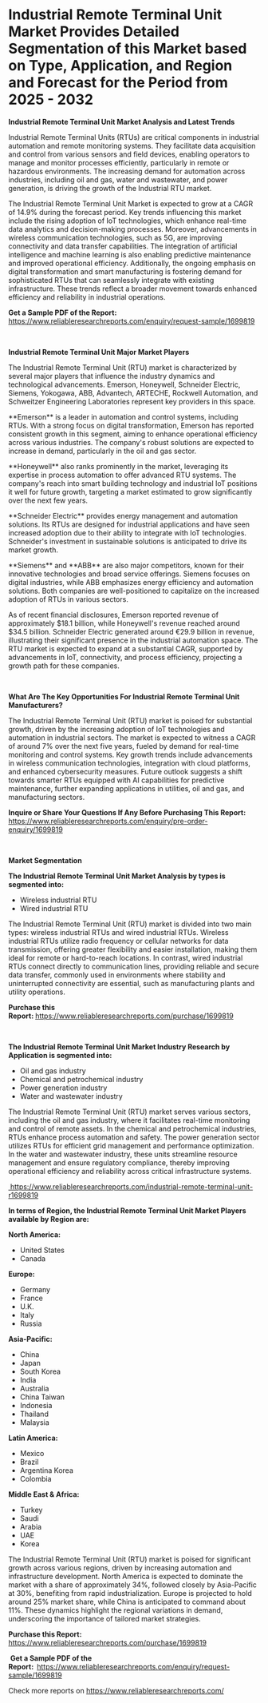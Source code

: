 <p><h1>Industrial Remote Terminal Unit Market Provides Detailed Segmentation of this Market based on Type, Application, and Region and Forecast for the Period from 2025 - 2032</h1></p><p><strong>Industrial Remote Terminal Unit Market Analysis and Latest Trends</strong></p>
<p><p>Industrial Remote Terminal Units (RTUs) are critical components in industrial automation and remote monitoring systems. They facilitate data acquisition and control from various sensors and field devices, enabling operators to manage and monitor processes efficiently, particularly in remote or hazardous environments. The increasing demand for automation across industries, including oil and gas, water and wastewater, and power generation, is driving the growth of the Industrial RTU market.</p><p>The Industrial Remote Terminal Unit Market is expected to grow at a CAGR of 14.9% during the forecast period. Key trends influencing this market include the rising adoption of IoT technologies, which enhance real-time data analytics and decision-making processes. Moreover, advancements in wireless communication technologies, such as 5G, are improving connectivity and data transfer capabilities. The integration of artificial intelligence and machine learning is also enabling predictive maintenance and improved operational efficiency. Additionally, the ongoing emphasis on digital transformation and smart manufacturing is fostering demand for sophisticated RTUs that can seamlessly integrate with existing infrastructure. These trends reflect a broader movement towards enhanced efficiency and reliability in industrial operations.</p></p>
<p><strong>Get a Sample PDF of the Report:&nbsp;</strong> <a href="https://www.reliableresearchreports.com/enquiry/request-sample/1699819?utm_campaign=2009&utm_medium=2&utm_source=Github&utm_content=ia&utm_term=09012025&utm_id=industrial-remote-terminal-unit">https://www.reliableresearchreports.com/enquiry/request-sample/1699819</a></p>
<p>&nbsp;</p>
<p><strong>Industrial Remote Terminal Unit Major Market Players</strong></p>
<p><p>The Industrial Remote Terminal Unit (RTU) market is characterized by several major players that influence the industry dynamics and technological advancements. Emerson, Honeywell, Schneider Electric, Siemens, Yokogawa, ABB, Advantech, ARTECHE, Rockwell Automation, and Schweitzer Engineering Laboratories represent key providers in this space.</p><p>**Emerson** is a leader in automation and control systems, including RTUs. With a strong focus on digital transformation, Emerson has reported consistent growth in this segment, aiming to enhance operational efficiency across various industries. The company's robust solutions are expected to increase in demand, particularly in the oil and gas sector.</p><p>**Honeywell** also ranks prominently in the market, leveraging its expertise in process automation to offer advanced RTU systems. The company's reach into smart building technology and industrial IoT positions it well for future growth, targeting a market estimated to grow significantly over the next few years.</p><p>**Schneider Electric** provides energy management and automation solutions. Its RTUs are designed for industrial applications and have seen increased adoption due to their ability to integrate with IoT technologies. Schneider's investment in sustainable solutions is anticipated to drive its market growth.</p><p>**Siemens** and **ABB** are also major competitors, known for their innovative technologies and broad service offerings. Siemens focuses on digital industries, while ABB emphasizes energy efficiency and automation solutions. Both companies are well-positioned to capitalize on the increased adoption of RTUs in various sectors.</p><p>As of recent financial disclosures, Emerson reported revenue of approximately $18.1 billion, while Honeywell's revenue reached around $34.5 billion. Schneider Electric generated around €29.9 billion in revenue, illustrating their significant presence in the industrial automation space. The RTU market is expected to expand at a substantial CAGR, supported by advancements in IoT, connectivity, and process efficiency, projecting a growth path for these companies.</p></p>
<p>&nbsp;</p>
<p><strong>What Are The Key Opportunities For Industrial Remote Terminal Unit Manufacturers?</strong></p>
<p><p>The Industrial Remote Terminal Unit (RTU) market is poised for substantial growth, driven by the increasing adoption of IoT technologies and automation in industrial sectors. The market is expected to witness a CAGR of around 7% over the next five years, fueled by demand for real-time monitoring and control systems. Key growth trends include advancements in wireless communication technologies, integration with cloud platforms, and enhanced cybersecurity measures. Future outlook suggests a shift towards smarter RTUs equipped with AI capabilities for predictive maintenance, further expanding applications in utilities, oil and gas, and manufacturing sectors.</p></p>
<p><strong>Inquire or Share Your Questions If Any Before Purchasing This Report:</strong> <a href="https://www.reliableresearchreports.com/enquiry/pre-order-enquiry/1699819?utm_campaign=2009&utm_medium=2&utm_source=Github&utm_content=ia&utm_term=09012025&utm_id=industrial-remote-terminal-unit">https://www.reliableresearchreports.com/enquiry/pre-order-enquiry/1699819</a></p>
<p>&nbsp;</p>
<p><strong>Market Segmentation</strong></p>
<p><strong>The Industrial Remote Terminal Unit Market Analysis by types is segmented into:</strong></p>
<p><ul><li>Wireless industrial RTU</li><li>Wired industrial RTU</li></ul></p>
<p><p>The Industrial Remote Terminal Unit (RTU) market is divided into two main types: wireless industrial RTUs and wired industrial RTUs. Wireless industrial RTUs utilize radio frequency or cellular networks for data transmission, offering greater flexibility and easier installation, making them ideal for remote or hard-to-reach locations. In contrast, wired industrial RTUs connect directly to communication lines, providing reliable and secure data transfer, commonly used in environments where stability and uninterrupted connectivity are essential, such as manufacturing plants and utility operations.</p></p>
<p><strong>Purchase this Report:&nbsp;</strong><a href="https://www.reliableresearchreports.com/purchase/1699819?utm_campaign=2009&utm_medium=2&utm_source=Github&utm_content=ia&utm_term=09012025&utm_id=industrial-remote-terminal-unit">https://www.reliableresearchreports.com/purchase/1699819</a></p>
<p>&nbsp;</p>
<p><strong>The Industrial Remote Terminal Unit Market Industry Research by Application is segmented into:</strong></p>
<p><ul><li>Oil and gas industry</li><li>Chemical and petrochemical industry</li><li>Power generation industry</li><li>Water and wastewater industry</li></ul></p>
<p><p>The Industrial Remote Terminal Unit (RTU) market serves various sectors, including the oil and gas industry, where it facilitates real-time monitoring and control of remote assets. In the chemical and petrochemical industries, RTUs enhance process automation and safety. The power generation sector utilizes RTUs for efficient grid management and performance optimization. In the water and wastewater industry, these units streamline resource management and ensure regulatory compliance, thereby improving operational efficiency and reliability across critical infrastructure systems.</p></p>
<p><a href="https://www.reliableresearchreports.com/industrial-remote-terminal-unit-r1699819?utm_campaign=2009&utm_medium=2&utm_source=Github&utm_content=ia&utm_term=09012025&utm_id=industrial-remote-terminal-unit">&nbsp;https://www.reliableresearchreports.com/industrial-remote-terminal-unit-r1699819</a></p>
<p><strong>In terms of Region, the Industrial Remote Terminal Unit Market Players available by Region are:</strong></p>
<p>
    <p> <strong> North America: </strong>
        <ul>
            <li>United States</li>
            <li>Canada</li>
        </ul>
        </p> 
    <p> <strong> Europe: </strong>
        <ul>
            <li>Germany</li>
            <li>France</li>
            <li>U.K.</li>
            <li>Italy</li>
            <li>Russia</li>
        </ul>
        </p> 
    <p> <strong> Asia-Pacific: </strong>
        <ul>
            <li>China</li>
            <li>Japan</li>
            <li>South Korea</li>
            <li>India</li>
            <li>Australia</li>
            <li>China Taiwan</li>
            <li>Indonesia</li>
            <li>Thailand</li>
            <li>Malaysia</li>
        </ul>
        </p> 
    <p> <strong> Latin America: </strong>
        <ul>
            <li>Mexico</li>
            <li>Brazil</li>
            <li>Argentina Korea</li>
            <li>Colombia</li>
        </ul>
        </p> 
    <p> <strong> Middle East & Africa: </strong>
        <ul>
            <li>Turkey</li>
            <li>Saudi</li>
            <li>Arabia</li>
            <li>UAE</li>
            <li>Korea</li>
        </ul>
    </p>
    </p>
<p><p>The Industrial Remote Terminal Unit (RTU) market is poised for significant growth across various regions, driven by increasing automation and infrastructure development. North America is expected to dominate the market with a share of approximately 34%, followed closely by Asia-Pacific at 30%, benefiting from rapid industrialization. Europe is projected to hold around 25% market share, while China is anticipated to command about 11%. These dynamics highlight the regional variations in demand, underscoring the importance of tailored market strategies.</p></p>
<p><strong>Purchase this Report: </strong><a href="https://www.reliableresearchreports.com/purchase/1699819?utm_campaign=2009&utm_medium=2&utm_source=Github&utm_content=ia&utm_term=09012025&utm_id=industrial-remote-terminal-unit">https://www.reliableresearchreports.com/purchase/1699819</a></p>
<p>&nbsp;<strong>Get a Sample PDF of the Report:&nbsp;&nbsp;</strong><a href="https://www.reliableresearchreports.com/enquiry/request-sample/1699819?utm_campaign=2009&utm_medium=2&utm_source=Github&utm_content=ia&utm_term=09012025&utm_id=industrial-remote-terminal-unit">https://www.reliableresearchreports.com/enquiry/request-sample/1699819</a></p>
<p><strong></strong></p>
<p>Check more reports on <a href="https://www.reliableresearchreports.com/?utm_campaign=2009&utm_medium=2&utm_source=Github&utm_content=ia&utm_term=09012025&utm_id=industrial-remote-terminal-unit">https://www.reliableresearchreports.com/</a></p>